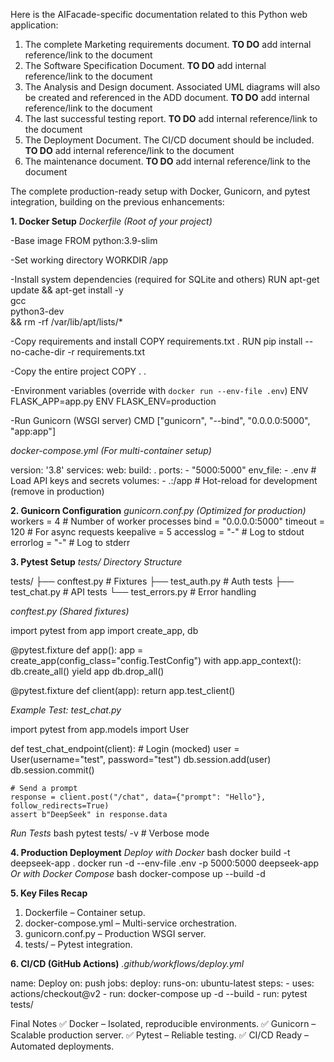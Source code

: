 

Here is the AIFacade-specific documentation related to this Python web application:

1. The complete Marketing requirements document. **TO DO** add internal reference/link to the document
2. The Software Specification Document. **TO DO** add internal reference/link to the document
3. The Analysis and Design document. Associated UML diagrams will also be created and referenced in the ADD document. **TO DO** add internal reference/link to the document
4. The last successful testing report. **TO DO** add internal reference/link to the document
5. The Deployment Document. The CI/CD document should be included. **TO DO** add internal reference/link to the document
6. The maintenance document. **TO DO** add internal reference/link to the document

The complete production-ready setup with Docker, Gunicorn, and pytest integration, building on the previous enhancements:

**1. Docker Setup**
_Dockerfile (Root of your project)_

-Base image
FROM python:3.9-slim

-Set working directory
WORKDIR /app

-Install system dependencies (required for SQLite and others)
RUN apt-get update && apt-get install -y \
    gcc \
    python3-dev \
    && rm -rf /var/lib/apt/lists/*

-Copy requirements and install
COPY requirements.txt .
RUN pip install --no-cache-dir -r requirements.txt

-Copy the entire project
COPY . .

-Environment variables (override with `docker run --env-file .env`)
ENV FLASK_APP=app.py
ENV FLASK_ENV=production

-Run Gunicorn (WSGI server)
CMD ["gunicorn", "--bind", "0.0.0.0:5000", "app:app"]

_docker-compose.yml (For multi-container setup)_

version: '3.8'
services:
  web:
    build: .
    ports:
      - "5000:5000"
    env_file:
      - .env  # Load API keys and secrets
    volumes:
      - .:/app  # Hot-reload for development (remove in production)
      
**2. Gunicorn Configuration**
_gunicorn.conf.py (Optimized for production)_
workers = 4  # Number of worker processes
bind = "0.0.0.0:5000"
timeout = 120  # For async requests
keepalive = 5
accesslog = "-"  # Log to stdout
errorlog = "-"   # Log to stderr

**3. Pytest Setup**
_tests/ Directory Structure_

tests/
├── conftest.py      # Fixtures
├── test_auth.py     # Auth tests
├── test_chat.py     # API tests
└── test_errors.py   # Error handling

_conftest.py (Shared fixtures)_

import pytest
from app import create_app, db

@pytest.fixture
def app():
    app = create_app(config_class="config.TestConfig")
    with app.app_context():
        db.create_all()
        yield app
        db.drop_all()

@pytest.fixture
def client(app):
    return app.test_client()
    
_Example Test: test_chat.py_

import pytest
from app.models import User

def test_chat_endpoint(client):
    # Login (mocked)
    user = User(username="test", password="test")
    db.session.add(user)
    db.session.commit()

    # Send a prompt
    response = client.post("/chat", data={"prompt": "Hello"}, follow_redirects=True)
    assert b"DeepSeek" in response.data
    
_Run Tests_
bash
pytest tests/ -v  # Verbose mode

**4. Production Deployment**
_Deploy with Docker_
bash
docker build -t deepseek-app .
docker run -d --env-file .env -p 5000:5000 deepseek-app
_Or with Docker Compose_
bash
docker-compose up --build -d

**5. Key Files Recap**
1. Dockerfile – Container setup.
2. docker-compose.yml – Multi-service orchestration.
3. gunicorn.conf.py – Production WSGI server.
4. tests/ – Pytest integration.

**6. CI/CD (GitHub Actions)**
_.github/workflows/deploy.yml_

name: Deploy
on: push
jobs:
  deploy:
    runs-on: ubuntu-latest
    steps:
      - uses: actions/checkout@v2
      - run: docker-compose up -d --build
      - run: pytest tests/
      
Final Notes
✅ Docker – Isolated, reproducible environments.
✅ Gunicorn – Scalable production server.
✅ Pytest – Reliable testing.
✅ CI/CD Ready – Automated deployments.


